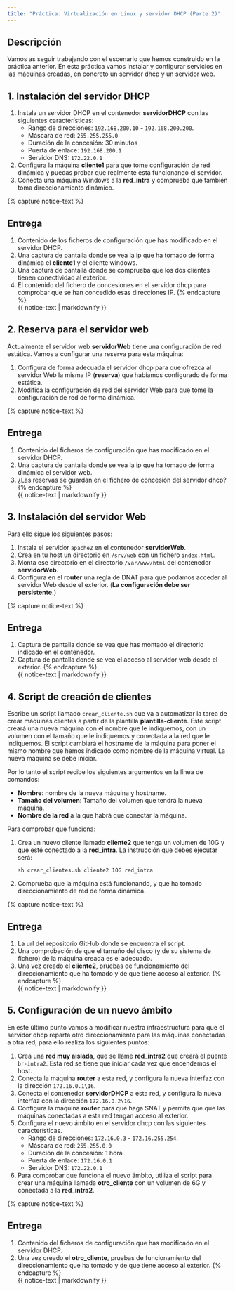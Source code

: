 ```yaml
---
title: "Práctica: Virtualización en Linux y servidor DHCP (Parte 2)"
---
```


## Descripción

Vamos as seguir trabajando con el escenario que hemos construido en la práctica anterior. En esta práctica vamos instalar y configurar servicios en las máquinas creadas, en concreto un servidor dhcp y un servidor web.

## 1. Instalación del servidor DHCP 

1. Instala un servidor DHCP en el contenedor **servidorDHCP** con las siguientes características:
	* Rango de direcciones: `192.168.200.10` - `192.168.200.200`.
	* Máscara de red: `255.255.255.0`
	* Duración de la concesión: 30 minutos
	* Puerta de enlace: `192.168.200.1`
	* Servidor DNS: `172.22.0.1`
2. Configura la máquina **cliente1** para que tome configuración de red dinámica y puedas probar que realmente está funcionando el servidor.
3. Conecta una máquina Windows a la **red_intra** y comprueba que también toma direccionamiento dinámico.

{% capture notice-text %}
## Entrega

1. Contenido de los ficheros de configuración que has modificado en el servidor DHCP.
2. Una captura de pantalla donde se vea la ip que ha tomado de forma dinámica el **cliente1** y el cliente windows.
3. Una captura de pantalla donde se comprueba que los dos clientes tienen conectividad al exterior.
4. El contenido del fichero de concesiones en el servidor dhcp para comprobar que se han concedido esas direcciones IP.
{% endcapture %}<div class="notice--info">{{ notice-text | markdownify }}</div>

## 2. Reserva para el servidor web

Actualmente el servidor web **servidorWeb** tiene una configuración de red estática. Vamos a configurar una reserva para esta máquina:

1. Configura de forma adecuada el servidor dhcp para que ofrezca al servidor Web la misma IP (**reserva**) que habíamos configurado de forma estática.
2. Modifica la configuración de red del servidor Web para que tome la configuración de red de forma dinámica.

{% capture notice-text %}
## Entrega

1. Contenido del ficheros de configuración que has modificado en el servidor DHCP.
2. Una captura de pantalla donde se vea la ip que ha tomado de forma dinámica el servidor web.
3. ¿Las reservas se guardan en el fichero de concesión del servidor dhcp?
{% endcapture %}<div class="notice--info">{{ notice-text | markdownify }}</div>


## 3. Instalación del servidor Web

Para ello sigue los siguientes pasos:

1. Instala el servidor `apache2` en el contenedor **servidorWeb**.
2. Crea en tu host un directorio en `/srv/web` con un fichero `index.html`.
3. Monta ese directorio en el directorio `/var/www/html` del contenedor **servidorWeb**.
4. Configura en el **router** una regla de DNAT para que podamos acceder al servidor Web desde el exterior. (**La configuración debe ser persistente.**)

{% capture notice-text %}
## Entrega

1. Captura de pantalla donde se vea que has montado el directorio indicado en el contenedor.
2. Captura de pantalla donde se vea el acceso al servidor web desde el exterior.
{% endcapture %}<div class="notice--info">{{ notice-text | markdownify }}</div>


## 4. Script de creación de clientes

Escribe un script llamado `crear_cliente.sh` que va a automatizar la tarea de crear máquinas clientes a partir de la plantilla **plantilla-cliente**. Este script creará una nueva máquina con el nombre que le indiquemos, con un volumen con el tamaño que le indiquemos y conectada a la red que le indiquemos. El script cambiará el hostname de la máquina para poner el mismo nombre que hemos indicado como nombre de la máquina virtual. La nueva máquina se debe iniciar.

Por lo tanto el script recibe los siguientes argumentos en la línea de comandos:

* **Nombre**: nombre de la nueva máquina y hostname.
* **Tamaño del volumen**: Tamaño del volumen que tendrá la nueva máquina.
* **Nombre de la red** a la que habrá que conectar la máquina.

Para comprobar que funciona:

1. Crea un nuevo cliente llamado **cliente2** que tenga un volumen de 10G y que esté conectado a la **red_intra**. La instrucción que debes ejecutar será:

	```
	sh crear_clientes.sh cliente2 10G red_intra
	```
2. Comprueba que la máquina está funcionando, y que ha tomado direccionamiento de red de forma dinámica.

{% capture notice-text %}
## Entrega

1. La url del repositorio GitHub donde se encuentra el script.
2. Una comprobación de que el tamaño del disco (y de su sistema de fichero) de la máquina creada es el adecuado.
3. Una vez creado el **cliente2**, pruebas de funcionamiento del direccionamiento que ha tomado y de que tiene acceso al exterior.
{% endcapture %}<div class="notice--info">{{ notice-text | markdownify }}</div>

## 5. Configuración de un nuevo ámbito

En este último punto vamos a modificar nuestra infraestructura para que el servidor dhcp reparta otro direccionamiento para las máquinas conectadas a otra red, para ello realiza los siguientes puntos:

1. Crea una **red muy aislada**, que se llame **red_intra2** que creará el puente `br-intra2`. Esta red se tiene que iniciar cada vez que encendemos el host.
2. Conecta la máquina **router** a esta red, y configura la nueva interfaz con la dirección `172.16.0.1\16`.
3. Conecta el contenedor **servidorDHCP** a esta red, y configura la nueva interfaz con la dirección `172.16.0.2\16`.
4. Configura la máquina **router** para que haga SNAT y permita que que las máquinas conectadas a esta red tengan acceso al exterior.
5. Configura el nuevo ámbito en el servidor dhcp con las siguientes características.
	* Rango de direcciones: `172.16.0.3` - `172.16.255.254`.
	* Máscara de red: `255.255.0.0`
	* Duración de la concesión: 1 hora
	* Puerta de enlace: `172.16.0.1`
	* Servidor DNS: `172.22.0.1`
6. Para comprobar que funciona el nuevo ámbito, utiliza el script para crear una máquina llamada **otro_cliente** con un volumen de 6G y conectada a la **red_intra2**.

{% capture notice-text %}
## Entrega

1. Contenido del ficheros de configuración que has modificado en el servidor DHCP.
2. Una vez creado el **otro_cliente**, pruebas de funcionamiento del direccionamiento que ha tomado y de que tiene acceso al exterior.
{% endcapture %}<div class="notice--info">{{ notice-text | markdownify }}</div>



